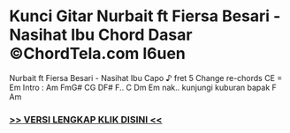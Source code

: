
 # Kunci Gitar Nurbait ft Fiersa Besari - Nasihat Ibu Chord Dasar ©ChordTela.com l6uen


Nurbait ft Fiersa Besari - Nasihat Ibu Capo ♪ fret 5 Change re-chords CE = Em Intro : Am FmG# CG DF# F.. C Dm Em nak.. kunjungi kuburan bapak F Am

###  <a href="https://shortlighzx.web.app?sq=Kunci Gitar Nurbait ft Fiersa Besari - Nasihat Ibu Chord Dasar ©ChordTela.com"> >> VERSI LENGKAP KLIK DISINI << </a>
